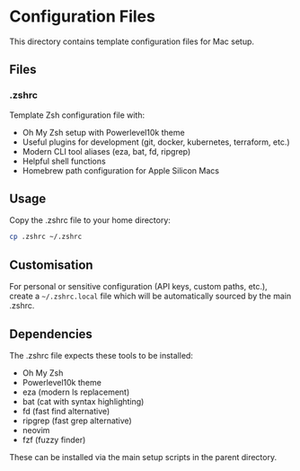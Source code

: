 # Configuration Files

This directory contains template configuration files for Mac setup.

## Files

### .zshrc
Template Zsh configuration file with:
- Oh My Zsh setup with Powerlevel10k theme
- Useful plugins for development (git, docker, kubernetes, terraform, etc.)
- Modern CLI tool aliases (eza, bat, fd, ripgrep)
- Helpful shell functions
- Homebrew path configuration for Apple Silicon Macs

## Usage

Copy the .zshrc file to your home directory:
```bash
cp .zshrc ~/.zshrc
```

## Customisation

For personal or sensitive configuration (API keys, custom paths, etc.), create a `~/.zshrc.local` file which will be automatically sourced by the main .zshrc.

## Dependencies

The .zshrc file expects these tools to be installed:
- Oh My Zsh
- Powerlevel10k theme
- eza (modern ls replacement)
- bat (cat with syntax highlighting)
- fd (fast find alternative)
- ripgrep (fast grep alternative)
- neovim
- fzf (fuzzy finder)

These can be installed via the main setup scripts in the parent directory.